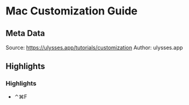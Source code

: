 # Mac Customization Guide

## Meta Data

Source:  https://ulysses.app/tutorials/customization 
Author: ulysses.app

## Highlights

### Highlights

- ⌃⌘F
